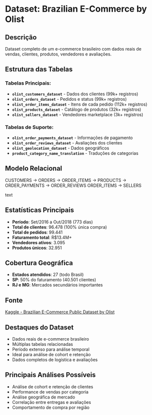 # Dataset: Brazilian E-Commerce by Olist

## Descrição
Dataset completo de um e-commerce brasileiro com dados reais de vendas, clientes, produtos, vendedores e avaliações.

## Estrutura das Tabelas

### Tabelas Principais:
- **`olist_customers_dataset`** - Dados dos clientes (99k+ registros)
- **`olist_orders_dataset`** - Pedidos e status (99k+ registros)
- **`olist_order_items_dataset`** - Itens de cada pedido (112k+ registros)
- **`olist_products_dataset`** - Catálogo de produtos (32k+ registros)
- **`olist_sellers_dataset`** - Vendedores marketplace (3k+ registros)

### Tabelas de Suporte:
- **`olist_order_payments_dataset`** - Informações de pagamento
- **`olist_order_reviews_dataset`** - Avaliações dos clientes
- **`olist_geolocation_dataset`** - Dados geográficos
- **`product_category_name_translation`** - Traduções de categorias

## Modelo Relacional
CUSTOMERS → ORDERS → ORDER_ITEMS → PRODUCTS
→ ORDER_PAYMENTS
→ ORDER_REVIEWS
ORDER_ITEMS → SELLERS

text

## Estatísticas Principais
- **Período**: Set/2016 a Out/2018 (773 dias)
- **Total de clientes**: 96.478 (100% única compra)
- **Total de pedidos**: 99.441
- **Faturamento total**: R$13.4M+
- **Vendedores ativos**: 3.095
- **Produtos únicos**: 32.951

## Cobertura Geográfica
- **Estados atendidos**: 27 (todo Brasil)
- **SP**: 50% do faturamento (40.501 clientes)
- **RJ e MG**: Mercados secundários importantes

## Fonte
[Kaggle - Brazilian E-Commerce Public Dataset by Olist](https://www.kaggle.com/datasets/olistbr/brazilian-ecommerce)

## Destaques do Dataset
- Dados reais de e-commerce brasileiro
- Múltiplas tabelas relacionadas
- Período extenso para análise temporal
- Ideal para análise de cohort e retenção
- Dados completos de logística e avaliações

## Principais Análises Possíveis
- Análise de cohort e retenção de clientes
- Performance de vendas por categoria
- Análise geográfica de mercado
- Correlação entre entregas e avaliações
- Comportamento de compra por região
